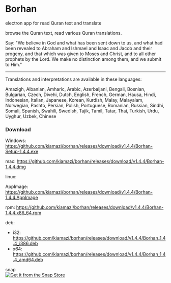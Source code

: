 # Borhan

electron app for read Quran text and translate

browse the Quran text, read various Quran translations.

Say: "We believe in God and what has been sent down to us, and what had been revealed to Abraham and Ishmael and Isaac and Jacob and their progeny, and that which was given to Moses and Christ, and to all other prophets by the Lord. We make no distinction among them, and we submit to Him."

---

Translations and interpretations are available in these languages:

Amazigh, Albanian, Amharic, Arabic, Azerbaijani, Bengali, Bosnian, Bulgarian, Czech, Divehi, Dutch, English, French, German, Hausa, Hindi, Indonesian, Italian, Japanese, Korean, Kurdish, Malay, Malayalam, Norwegian, Pashto, Persian, Polish, Portuguese, Romanian, Russian, Sindhi, Somali, Spanish, Swahili, Swedish, Tajik, Tamil, Tatar, Thai, Turkish, Urdu, Uyghur, Uzbek, Chinese

### Download

Windows: https://github.com/kiamazi/borhan/releases/download/v1.4.4/Borhan-Setup-1.4.4.exe

mac: https://github.com/kiamazi/borhan/releases/download/v1.4.4/Borhan-1.4.4.dmg

linux:

AppImage: https://github.com/kiamazi/borhan/releases/download/v1.4.4/Borhan-1.4.4.AppImage

rpm: https://github.com/kiamazi/borhan/releases/download/v1.4.4/Borhan-1.4.4.x86_64.rpm

deb:
- i32: https://github.com/kiamazi/borhan/releases/download/v1.4.4/Borhan_1.4.4_i386.deb
- x64: https://github.com/kiamazi/borhan/releases/download/v1.4.4/Borhan_1.4.4_amd64.deb

snap  
[![Get it from the Snap Store](https://snapcraft.io/static/images/badges/en/snap-store-white.svg)](https://snapcraft.io/borhan)
